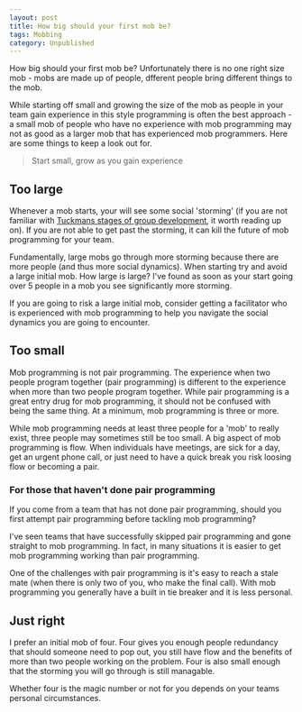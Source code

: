 ```yaml
---
layout: post
title: How big should your first mob be?
tags: Mobbing
category: Unpublished
---
```


How big should your first mob be? Unfortunately there is no one right size mob - mobs are made up of people, dfferent people bring different things to the mob. 

While starting off small and growing the size of the mob as people in your team gain experience in this style programming is often the best approach - a small mob of people who have no experience with mob programming may not as good as a larger mob that has experienced mob programmers. Here are some things to keep a look out for.

> Start small, grow as you gain experience

## Too large 

Whenever a mob starts, your will see some social 'storming' (if you are not familiar with [Tuckmans stages of group development](http://blog.markpearl.co.za/Tuckmans-Model), it worth reading up on). If you are not able to get past the storming, it can kill the future of mob programming for your team.

Fundamentally, large mobs go through more storming because there are more people (and thus more social dynamics). When starting try and avoid a large initial mob. How large is large? I've found as soon as your start going over 5 people in a mob you see significantly more storming.

If you are going to risk a large initial mob, consider getting a facilitator who is experienced with mob programming to help you navigate the social dynamics you are going to encounter. 

## Too small 

Mob programming is not pair programming. The experience when two people program together (pair programming) is different to the experience when more than two people program together. While pair programming is a great entry drug for mob programming, it should not be confused with being the same thing. At a minimum, mob programming is three or more.

While mob programming needs at least three people for a 'mob' to really exist, three people may sometimes still be too small. A big aspect of mob programming is flow. When individuals have meetings, are sick for a day, get an urgent phone call, or just need to have a quick break you risk loosing flow or becoming a pair. 

### For those that haven't done pair programming

If you come from a team that has not done pair programming, should you first attempt pair programming before tackling mob programming? 

I've seen teams that have successfully skipped pair programming and gone straight to mob programming. In fact, in many situations it is easier to get mob programming working than pair programming. 

One of the challenges with pair programming is it's easy to reach a stale mate (when there is only two of you, who make the final call). With mob programming you generally have a built in tie breaker and it is less personal.

## Just right

I prefer an initial mob of four. Four gives you enough people redundancy that should someone need to pop out, you still have flow and the benefits of more than two people working on the problem. Four is also small enough that the storming you will go through is still managable. 

Whether four is the magic number or not for you depends on your teams personal circumstances.

